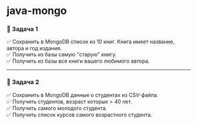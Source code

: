 # java-mongo

### 📌 Задача 1    
:white_check_mark: Сохранить в MongoDB список из 10 книг. Книга имеет название, автора и год издания.    
:white_check_mark: Получить из базы самую "старую" книгу.   
:white_check_mark: Получить из базы все книги вашего любимого автора.  
____
### 📌 Задача 2    
:white_check_mark: Сохранить в MongoDB данные о студентах из CSV-файла.   
:white_check_mark: Получить студентов, возраст которых > 40 лет.    
:white_check_mark: Получить самого молодого студента.   
:white_check_mark: Получить список курсов самого возрастного студента.    
